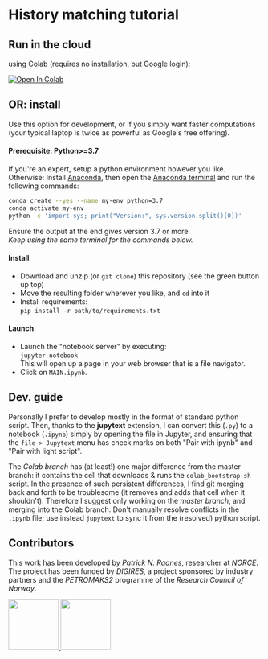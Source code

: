 # History matching tutorial

## Run in the cloud

using Colab (requires no installation, but Google login):

[![Open In Colab](https://colab.research.google.com/assets/colab-badge.svg)](http://colab.research.google.com/github/patricknraanes/HistoryMatching/blob/Colab)

## OR: install

Use this option for development, or if you simply want
faster computations (your typical laptop is twice as powerful
as Google's free offering).

#### Prerequisite: Python>=3.7

If you're an expert, setup a python environment however you like.
Otherwise:
Install [Anaconda](https://www.anaconda.com/download), then
open the [Anaconda terminal](https://docs.conda.io/projects/conda/en/latest/user-guide/getting-started.html#starting-conda)
and run the following commands:

```bash
conda create --yes --name my-env python=3.7
conda activate my-env
python -c 'import sys; print("Version:", sys.version.split()[0])'
```

Ensure the output at the end gives version 3.7 or more.  
*Keep using the same terminal for the commands below.*

#### Install

- Download and unzip (or `git clone`)
  this repository (see the green button up top)
- Move the resulting folder wherever you like, and `cd` into it
- Install requirements:  
  `pip install -r path/to/requirements.txt`

#### Launch

- Launch the "notebook server" by executing:  
  `jupyter-notebook`  
  This will open up a page in your web browser that is a file navigator.  
- Click on `MAIN.ipynb`.

## Dev. guide

Personally I prefer to develop mostly in the format of standard python script.
Then, thanks to the **jupytext** extension, I can convert this (`.py`) to a
notebook (`.ipynb`) simply by opening the file in Jupyter,
and ensuring that the `file > Jupytext` menu has check marks on both
"Pair with ipynb" and "Pair with light script".

The *Colab branch* has (at least!) one major difference from the master branch:
it contains the cell that downloads & runs the `colab_bootstrap.sh` script.
In the presence of such persistent differences, I find git merging back and
forth to be troublesome (it removes and adds that cell when it shouldn't).
Therefore I suggest only working on the *master branch*, and merging into
the Colab branch. Don't manually resolve conflicts in the `.ipynb` file;
use instead `jupytext` to sync it from the (resolved) python script.

## Contributors

This work has been developed by *Patrick N. Raanes*, researcher at *NORCE*.
The project has been funded by *DIGIRES*,
a project sponsored by industry partners
and the *PETROMAKS2* programme of the *Research Council of Norway*.

<a href="http://norceresearch.no">
<img height="100" src="https://norceresearch.s3.amazonaws.com/_1200x630_crop_center-center_none/norcelogo-metatag.jpg">
</a>

<a href="http://digires.no">
<img src="http://digires.no/DIGIRES/digilogo%20(002).png" height="100">
</a>





<!-- markdownlint-configure-file
{
  "header-increment": false,
  "no-multiple-blanks": false,
  "no-inline-html": {
    "allowed_elements": [ "img", "a" ]
  },
  "code-block-style": false,
  "ul-indent": { "indent": 2 }
}
-->
